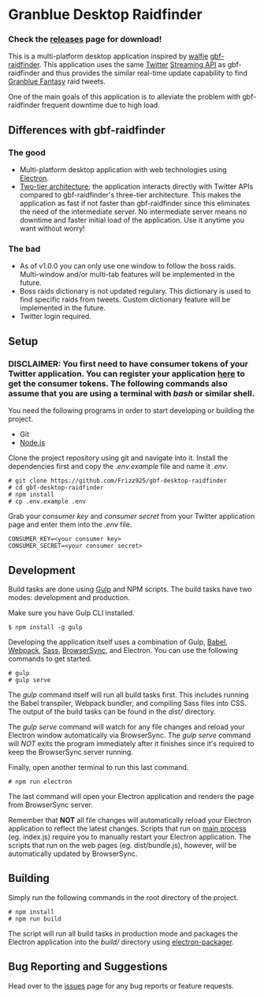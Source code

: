 # Granblue Desktop Raidfinder

### Check the [releases](https://github.com/Frizz925/gbf-desktop-raidfinder/releases) page for download!


This is a multi-platform desktop application inspired by [walfie](https://github.com/walfie) [gbf-raidfinder](https://github.com/walfie/gbf-raidfinder). This application uses the same [Twitter](https://twitter.com) [Streaming API](https://dev.twitter.com/streaming/overview) as gbf-raidfinder and thus provides the similar real-time update capability to find [Granblue Fantasy](http://granbluefantasy.jp/) raid tweets.

One of the main goals of this application is to alleviate the problem with gbf-raidfinder frequent downtime due to high load.

## Differences with gbf-raidfinder
### The good
* Multi-platform desktop application with web technologies using [Electron](https://electron.atom.io/).
* [Two-tier architecture](http://www.softwaretestingclass.com/what-is-difference-between-two-tier-and-three-tier-architecture/); the application interacts directly with Twitter APIs compared to gbf-raidfinder's three-tier architecture. This makes the application as fast if not faster than gbf-raidfinder since this eliminates the need of the intermediate server. No intermediate server means no downtime and faster initial load of the application. Use it anytime you want without worry!
### The bad
* As of v1.0.0 you can only use one window to follow the boss raids. Multi-window and/or multi-tab features will be implemented in the future.
* Boss raids dictionary is not updated regulary. This dictionary is used to find specific raids from tweets. Custom dictionary feature will be implemented in the future.
* Twitter login required.

## Setup
### DISCLAIMER: You first need to have consumer tokens of your Twitter application. You can register your application [here](https://apps.twitter.com/) to get the consumer tokens. The following commands also assume that you are using a terminal with *bash* or similar shell.

You need the following programs in order to start developing or building the project.
* Git
* [Node.js](https://nodejs.org/)

Clone the project repository using git and navigate into it. Install the dependencies first and copy the *.env.example* file and name it *.env*.
```
# git clone https://github.com/Frizz925/gbf-desktop-raidfinder
# cd gbf-desktop-raidfinder
# npm install
# cp .env.example .env
```
Grab your *consumer key* and *consumer secret* from your Twitter application page and enter them into the *.env* file.
```
CONSUMER_KEY=<your consumer key>
CONSUMER_SECRET=<your consumer secret>
```

## Development
Build tasks are done using [Gulp](https://gulpjs.com/) and NPM scripts. The build tasks have two modes: development and production.

Make sure you have Gulp CLI installed.
```
$ npm install -g gulp
```
Developing the application itself uses a combination of Gulp, [Babel](https://babeljs.io/), [Webpack](https://webpack.js.org/), [Sass](http://sass-lang.com/), [BrowserSync](https://browsersync.io/), and Electron. You can use the following commands to get started.
```
# gulp
# gulp serve
```
The *gulp* command itself will run all build tasks first. This includes running the Babel transpiler, Webpack bundler, and compiling Sass files into CSS. The output of the build tasks can be found in the *dist/* directory.

The *gulp serve* command will watch for any file changes and reload your Electron window automatically via BrowserSync. The *gulp serve* command will *NOT* exits the program immediately after it finishes since it's required to keep the BrowserSync server running.

Finally, open another terminal to run this last command.
```
# npm run electron
``` 
The last command will open your Electron application and renders the page from BrowserSync server.

Remember that **NOT** all file changes will automatically reload your Electron application to reflect the latest changes. Scripts that run on [main process](https://github.com/electron/electron/blob/master/docs/tutorial/quick-start.md) (eg. index.js) require you to manually restart your Electron application. The scripts that run on the web pages (eg. dist/bundle.js), however, will be automatically updated by BrowserSync.

## Building
Simply run the following commands in the root directory of the project.
```
# npm install
# npm run build
```
The script will run all build tasks in production mode and packages the Electron application into the *build/* directory using [electron-packager](https://github.com/electron-userland/electron-packager).

## Bug Reporting and Suggestions
Head over to the [issues](https://github.com/Frizz925/gbf-desktop-raidfinder/issues) page for any bug reports or feature requests.
